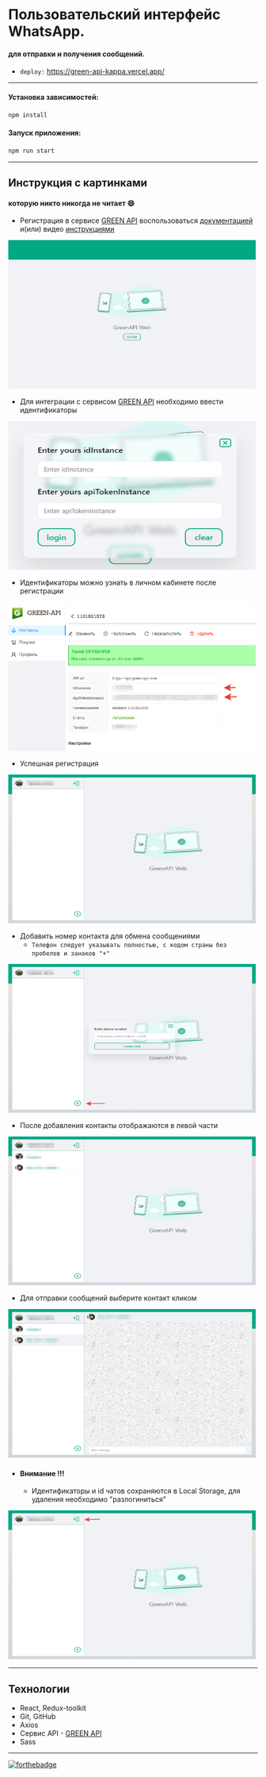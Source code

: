 # Пользовательский интерфейс WhatsApp.

#### для отправки и получения сообщений.
* `deploy:` https://green-api-kappa.vercel.app/

---

#### Установка зависимостей:
```md
npm install
```

#### Запуск приложения:
```md
npm run start
```

---









## Инструкция с картинками
#### которую никто никогда не читает 😄
+ Регистрация в сервисе [GREEN API](https://green-api.com/index.html) воспользоваться [документацией](https://green-api.com/docs/before-start/) и(или) видео [инструкциями](https://www.youtube.com/@green-api/videos)

 <img src="./public/img/1.png" height="300" width="500" alt="screen"/>

+ Для интеграции с сервисом [GREEN API](https://green-api.com/index.html) необходимо ввести идентификаторы   


<img src="./public/img/2.png" height="300" width="500" alt="screen"/>

+ Идентификаторы можно узнать в личном кабинете после регистрации     

<img src="./public/img/3.png" height="300" width="500" alt="screen"/>    

+ Успешная регистрация

<img src="./public/img/4.png" height="300" width="500" alt="screen"/>  

+ Добавить номер контакта для обмена сообщениями     
    * `Телефон следует указывать полностью, с кодом страны без пробелов и занаков "+" ` 
  

<img src="./public/img/5.png" height="300" width="500" alt="screen"/>

+ После добавления контакты отображаются в левой части     

<img src="./public/img/7.png" height="300" width="500" alt="screen"/>

+ Для отправки сообщений выберите контакт кликом     

<img src="./public/img/8.png" height="300" width="500" alt="screen"/>

+ #### Внимание !!!
    * Идентификаторы и id чатов сохраняются в Local Storage, для удаления необходимо "разлогиниться"      
    
    
<img src="./public/img/6.png" height="300" width="500" alt="screen"/>

---

## Технологии
- React, Redux-toolkit
- Git, GitHub
- Axios
- Сервис API - [GREEN API](https://green-api.com/index.html)
- Sass

---

[![forthebadge](https://forthebadge.com/images/badges/check-it-out.svg)](https://forthebadge.com)

